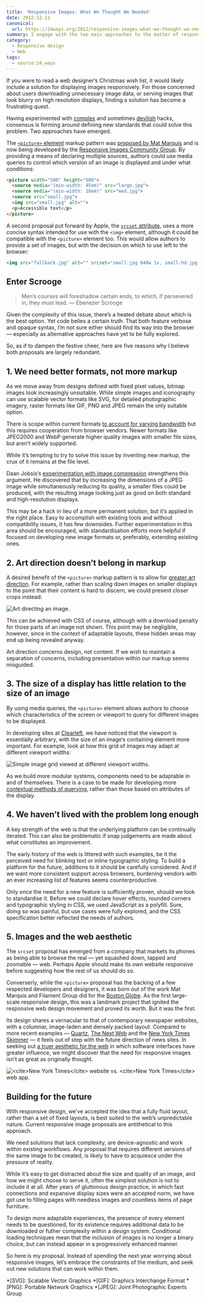 ```yaml
---
title: 'Responsive Images: What We Thought We Needed'
date: 2012-12-11
canonical:
  url: https://24ways.org/2012/responsive-images-what-we-thought-we-needed/
summary: I engage with the two main approaches to the matter of responsive images and finds them wanting. Could “Bah, humbug!” be a reasonable response to markup excess?
category:
  - Responsive design
  - Web
tags:
  - source:24_ways
---
```

If you were to read a web designer’s Christmas wish list, it would likely include a solution for displaying images responsively. For those concerned about users downloading unnecessary image data, or serving images that look blurry on high resolution displays, finding a solution has become a frustrating quest.

Having experimented with [complex][1] and sometimes [devilish][2] hacks, consensus is forming around defining new standards that could solve this problem. Two approaches have emerged.

The [`<picture>` element][3] markup pattern was [proposed by Mat Marquis][4] and is now being developed by the [Responsive Images Community Group][5]. By providing a means of declaring multiple sources, authors could use media queries to control which version of an image is displayed and under what conditions:

```html
<picture width="500" height="500">
  <source media="(min-width: 45em)" src="large.jpg">
  <source media="(min-width: 18em)" src="med.jpg">
  <source src="small.jpg">
  <img src="small.jpg" alt="">
  <p>Accessible text</p>
</picture>
```

A second proposal put forward by Apple, the [`srcset` attribute][6], uses a more concise syntax intended for use with the `<img>` element, although it could be compatible with the `<picture>` element too. This would allow authors to provide a set of images, but with the decision on which to use left to the browser:

```html
<img src="fallback.jpg" alt="" srcset="small.jpg 640w 1x, small-hd.jpg 640w 2x, med.jpg 1x, med-hd.jpg 2x ">
```

## Enter Scrooge

> Men’s courses will foreshadow certain ends, to which, if persevered in, they must lead.
— Ebenezer Scrooge

Given the complexity of this issue, there’s a heated debate about which is the best option. Yet code belies a certain truth. That both feature verbose and opaque syntax, I’m not sure either should find its way into the browser — especially as alternative approaches have yet to be fully explored.

So, as if to dampen the festive cheer, here are five reasons why I believe both proposals are largely redundant.

## 1. We need better formats, not more markup

As we move away from designs defined with fixed pixel values, bitmap images look increasingly unsuitable. While simple images and iconography can use scalable vector formats like SVG, for detailed photographic imagery, raster formats like GIF, PNG and JPEG remain the only suitable option.

There is scope within current formats [to account for varying bandwidth][7] but this requires cooperation from browser vendors. Newer formats like JPEG2000 and WebP generate higher quality images with smaller file sizes, but aren’t widely supported.

While it’s tempting to try to solve this issue by inventing new markup, the crux of it remains at the file level.

Daan Jobsis’s [experimentation with image compression][8] strengthens this argument. He discovered that by increasing the dimensions of a JPEG image while simultaneously reducing its quality, a smaller files could be produced, with the resulting image looking just as good on both standard and high-resolution displays.

This may be a hack in lieu of a more permanent solution, but it’s applied in the right place. Easy to accomplish with existing tools and without compatibility issues, it has few downsides. Further experimentation in this area should be encouraged, with standardisation efforts more helpful if focused on developing new image formats or, preferably, extending existing ones.

## 2. Art direction doesn’t belong in markup

A desired benefit of the `<picture>` markup pattern is to allow for [greater art direction][9]. For example, rather than scaling down images on smaller displays to the point that their content is hard to discern, we could present closer crops instead:

![](/images/2012/12/responsive_images_what_we_thought_we_needed/art_direction.jpg 'Art directing an image.')

This can be achieved with CSS of course, although with a download penalty for those parts of an image not shown. This point may be negligible, however, since in the context of adaptable layouts, these hidden areas may end up being revealed anyway.

Art direction concerns design, not content. If we wish to maintain a separation of concerns, including presentation within our markup seems misguided.

## 3. The size of a display has little relation to the size of an image

By using media queries, the `<picture>` element allows authors to choose which characteristics of the screen or viewport to query for different images to be displayed.

In developing sites at [Clearleft][10], we have noticed that the viewport is essentially arbitrary, with the size of an image’s containing element more important. For example, look at how this grid of images may adapt at different viewport widths:

![](/images/2012/12/responsive_images_what_we_thought_we_needed/image_grid.png 'Simple image grid viewed at different viewport widths.')

As we build more modular systems, components need to be adaptable in and of themselves. There is a case to be made for developing more [contextual methods of querying][11], rather than those based on attributes of the display.

## 4. We haven’t lived with the problem long enough

A key strength of the web is that the underlying platform can be continually iterated. This can also be problematic if snap judgements are made about what constitutes an improvement.

The early history of the web is littered with such examples, be it the perceived need for blinking text or inline typographic styling. To build a platform for the future, additions to it should be carefully considered. And if we want more consistent support across browsers, burdening vendors with an ever increasing list of features seems counterproductive.

Only once the need for a new feature is sufficiently proven, should we look to standardise it. Before we could declare hover effects, rounded corners and typographic styling in CSS, we used JavaScript as a polyfill. Sure, doing so was painful, but use cases were fully explored, and the CSS specification better reflected the needs of authors.

## 5. Images and the web aesthetic

The `srcset` proposal has emerged from a company that markets its phones as being able to browse the real — yet squashed down, tapped and zoomable — web. Perhaps Apple should make its own website responsive before suggesting how the rest of us should do so.

Converserly, while the `<picture>` proposal has the backing of a few respected developers and designers, it was born out of the work Mat Marquis and Filament Group did for the [Boston Globe](http://bostonglobe.com/). As the first large-scale responsive design, this was a landmark project that ignited the responsive web design movement and proved its worth. But it was the first.

Its design shares a vernacular to that of contemporary newspaper websites, with a columnar, image-laden and densely packed layout. Compared to more recent examples — [Quartz][12], [The Next Web][13] and the [New York Times Skimmer][14] — it feels out of step with the future direction of news sites. In seeking out [a truer aesthetic for the web][15] in which software interfaces have greater influence, we might discover that the need for responsive images isn’t as great as originally thought.

![](/images/2012/12/responsive_images_what_we_thought_we_needed/site_vs_app.png '<cite>New York Times</cite> website vs. <cite>New York Times</cite> web app.')

## Building for the future

With responsive design, we’ve accepted the idea that a fully fluid layout, rather than a set of fixed layouts, is best suited to the web’s unpredictable nature. Current responsive image proposals are antithetical to this approach.

We need solutions that lack complexity, are device-agnostic and work within existing workflows. Any proposal that requires different versions of the same image to be created, is likely to have to acquiesce under the pressure of reality.

While it’s easy to get distracted about the size and quality of an image, and how we might choose to serve it, often the simplest solution is not to include it at all. After years of gluttonous design practice, in which fast connections and expansive display sizes were an accepted norm, we have got use to filling pages with needless images and countless items of page furniture.

To design more adaptable experiences, the presence of every element needs to be questioned, for its existence requires additional data to be downloaded or futher complexity within a design system. Conditional loading techniques mean that the inclusion of images is no longer a binary choice, but can instead appear in a progressively enhanced manner.

So here is my proposal. Instead of spending the next year worrying about responsive images, let’s embrace the constraints of the medium, and seek out new solutions that can work within them.

[1]: https://24ways.org/2011/adaptive-images-for-responsive-designs/
[2]: https://24ways.org/2011/adaptive-images-for-responsive-designs-again/
[3]: http://picture.responsiveimages.org/
[4]: http://www.alistapart.com/articles/responsive-images-how-they-almost-worked-and-what-we-need
[5]: http://responsiveimages.org/
[6]: http://dev.w3.org/html5/srcset/
[7]: http://blog.yoav.ws/2012/05/Responsive-image-format
[8]: http://blog.netvlies.nl/design-interactie/retina-revolution/
[9]: http://blog.cloudfour.com/a-framework-for-discussing-responsive-images-solutions/
[10]: https://clearleft.com/
[11]: http://blog.andyhume.net/responsive-containers/
[12]: http://qz.com/
[13]: http://thenextweb.com/
[14]: http://nytimes.com/skimmer/
[15]: http://www.alistapart.com/articles/the-web-aesthetic/

*[SVG]: Scalable Vector Graphics
*[GIF]: Graphics Interchange Format
*[PNG]: Portable Network Graphics
*[JPEG]: Joint Photographic Experts Group
